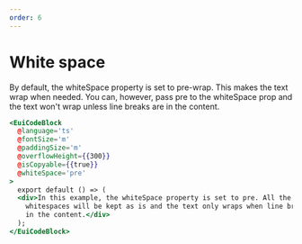 ```yaml
---
order: 6
---
```


# White space

<EuiText>
  <p>
    By default, the <EuiCode>whiteSpace</EuiCode> property is set to <EuiCode>pre-wrap</EuiCode>. This makes the text wrap when needed. You can, however, pass <EuiCode>pre</EuiCode> to the <EuiCode>whiteSpace</EuiCode> prop and the text won't wrap unless line breaks are in the content.
  </p>
</EuiText>

```hbs template
<EuiCodeBlock
  @language='ts'
  @fontSize='m'
  @paddingSize='m'
  @overflowHeight={{300}}
  @isCopyable={{true}}
  @whiteSpace='pre'
>
  export default () => (
  <div>In this example, the whiteSpace property is set to pre. All the
    whitespaces will be kept as is and the text only wraps when line breaks are
    in the content.</div>
  );
</EuiCodeBlock>
```
